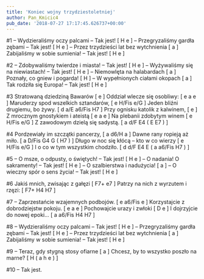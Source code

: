 ```yaml
---
title: 'Koniec wojny trzydziestoletniej'
author: Pan_Kmicic4
pub_date: '2018-07-27 17:17:45.626737+00:00'
---
```


#1
– Wydzieraliśmy oczy palcami – Tak jest! [ H e ]
– Przegryzaliśmy gardła zębami – Tak jest! [ H e ]
– Przez trzydzieści lat bez wytchnienia [ a ]
Zabijaliśmy w sobie sumienia! – Tak jest! [ H e ]

#2
– Zdobywaliśmy twierdze i miasta! – Tak jest! [ H e ]
– Wyżywaliśmy się na niewiastach! – Tak jest! [ H e ]
– Niemowlęta na halabardach [ a ]
Poznały, co gniew i pogarda! [ H ]
– W wypełnionych ciałami okopach [ a ]
Tak rodziła się Europa! – Tak jest! [ H e ]

#3
Stratowaną dziedziną Bawarów [ e ]
Oddział wlecze się osobliwy: [ e a e ]
Maruderzy spod wszelkich sztandarów, [ e H/Fis e/G ]
Jeden bliźni drugiemu, bo żywy. [ d a/E a6/Fis H7 ]
Przy ognisku katolik z kalwinem, [ e ]
Z mrocznym gnostykiem i ateistą [ e a e ]
Na plebanii zdobytym winem [ e H/Fis e/G ]
Z zawodowym dzielą się sadystą. [ a d/F E4 ( E E7 ) ]
 
#4
Pordzewiały im szczątki pancerzy, [ a d6/H a ]
Dawne rany ropieją aż miło. [ a D/Fis G4 G ( H7 ) ]
Długo w noc się kłócą – kto w co wierzy [ e H/Fis e/G ]
I o co w tym wszystkim chodziło. [ d d/F E4 E ( a a6/Fis H7 ) ]

#5
– O msze, o odpusty, o świętych! – Tak jest! [ H e ]
– O nadania! O sakramenty! – Tak jest! [ H e ]
– O szalbierstwa i nadużycia! [ a ]
– O wieczny spór o sens życia! – Tak jest! [ H e ]

#6
Jakiś mnich, zwisając z gałęzi [ F7+ e7 ]
Patrzy na nich z wyrzutem i rzęzi: [ F7+ H4 H7 ]

#7
– Zaprzestańcie wzajemnych podbojów. [ e a6/Fis e ]
Korzystajcie z dobrodziejstw pokoju. [ e a e ]
Pochowajcie urazy i zwłoki [ D e ]
I dojrzyjcie do nowej epoki… [ a a6/Fis H4 H7 ]

#8
– Wydzieraliśmy oczy palcami – Tak jest! [ H e ]
– Przegryzaliśmy gardła zębami – Tak jest! [ H e ]
– Przez trzydzieści lat bez wytchnienia [ a ]
Zabijaliśmy w sobie sumienia! – Tak jest! [ H e ]

#9
– Teraz, gdy stygną stosy ofiarne [ a ]
Chcesz, by to wszystko poszło na marne? [ H ( a h e ) ]

#10
– Tak jest.